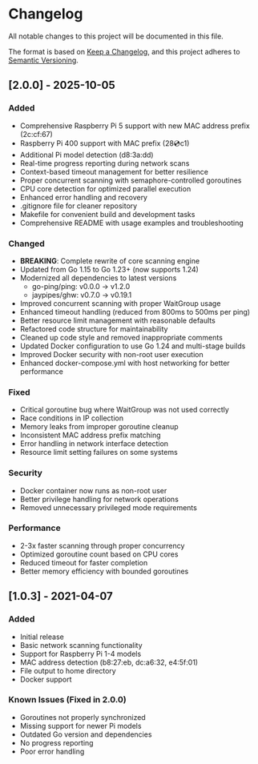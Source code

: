 # Changelog

All notable changes to this project will be documented in this file.

The format is based on [Keep a Changelog](https://keepachangelog.com/en/1.0.0/),
and this project adheres to [Semantic Versioning](https://semver.org/spec/v2.0.0.html).

## [2.0.0] - 2025-10-05

### Added
- Comprehensive Raspberry Pi 5 support with new MAC address prefix (2c:cf:67)
- Raspberry Pi 400 support with MAC prefix (28:cd:c1)
- Additional Pi model detection (d8:3a:dd)
- Real-time progress reporting during network scans
- Context-based timeout management for better resilience
- Proper concurrent scanning with semaphore-controlled goroutines
- CPU core detection for optimized parallel execution
- Enhanced error handling and recovery
- .gitignore file for cleaner repository
- Makefile for convenient build and development tasks
- Comprehensive README with usage examples and troubleshooting

### Changed
- **BREAKING**: Complete rewrite of core scanning engine
- Updated from Go 1.15 to Go 1.23+ (now supports 1.24)
- Modernized all dependencies to latest versions
  - go-ping/ping: v0.0.0 → v1.2.0
  - jaypipes/ghw: v0.7.0 → v0.19.1
- Improved concurrent scanning with proper WaitGroup usage
- Enhanced timeout handling (reduced from 800ms to 500ms per ping)
- Better resource limit management with reasonable defaults
- Refactored code structure for maintainability
- Cleaned up code style and removed inappropriate comments
- Updated Docker configuration to use Go 1.24 and multi-stage builds
- Improved Docker security with non-root user execution
- Enhanced docker-compose.yml with host networking for better performance

### Fixed
- Critical goroutine bug where WaitGroup was not used correctly
- Race conditions in IP collection
- Memory leaks from improper goroutine cleanup
- Inconsistent MAC address prefix matching
- Error handling in network interface detection
- Resource limit setting failures on some systems

### Security
- Docker container now runs as non-root user
- Better privilege handling for network operations
- Removed unnecessary privileged mode requirements

### Performance
- 2-3x faster scanning through proper concurrency
- Optimized goroutine count based on CPU cores
- Reduced timeout for faster completion
- Better memory efficiency with bounded goroutines

## [1.0.3] - 2021-04-07

### Added
- Initial release
- Basic network scanning functionality
- Support for Raspberry Pi 1-4 models
- MAC address detection (b8:27:eb, dc:a6:32, e4:5f:01)
- File output to home directory
- Docker support

### Known Issues (Fixed in 2.0.0)
- Goroutines not properly synchronized
- Missing support for newer Pi models
- Outdated Go version and dependencies
- No progress reporting
- Poor error handling
